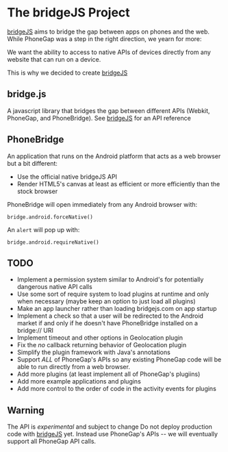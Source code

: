 # The bridgeJS Project #

[bridgeJS](http://www.bridgejs.com) aims to bridge the gap between apps on phones and the web. While PhoneGap was a step in the right direction, we yearn for more: 

We want the ability to access to native APIs of devices directly from any website that can run on a device.

This is why we decided to create [bridgeJS](http://www.bridgejs.com)



## bridge.js

A javascript library that bridges the gap between different APIs (Webkit, PhoneGap, and PhoneBridge).
See [bridgeJS](http://www.bridgejs.com) for an API reference

## PhoneBridge

An application that runs on the Android platform that acts as a web browser but a bit different:

* Use the official native bridgeJS API
* Render HTML5's canvas at least as efficient or more efficiently than the stock browser


PhoneBridge will open immediately from any Android browser with:

`bridge.android.forceNative()`

An `alert` will pop up with:

`bridge.android.requireNative()`

## TODO

* Implement a permission system similar to Android's for potentially dangerous native API calls
* Use some sort of require system to load plugins at runtime and only when necessary (maybe keep an option to just load all plugins)
* Make an app launcher rather than loading bridgejs.com on app startup
* Implement a check so that a user will be redirected to the Android market if and only if he doesn't have PhoneBridge installed on a bridge:// URI
* Implement timeout and other options in Geolocation plugin
* Fix the *no* callback returning behavior of Geolocation plugin
* Simplify the plugin framework with Java's annotations
* Support *ALL* of PhoneGap's APIs so any existing PhoneGap code will be able to run directly from a web browser.
* Add more plugins (at least implement all of PhoneGap's plugiins)
* Add more example applications and plugins
* Add more control to the order of code in the activity events for plugins


## Warning 

The API is *experimental* and subject to change
Do not deploy production code with [bridgeJS](http://www.bridgejs.com) yet. 
Instead use PhoneGap's APIs -- we will eventually support all PhoneGap API calls.


